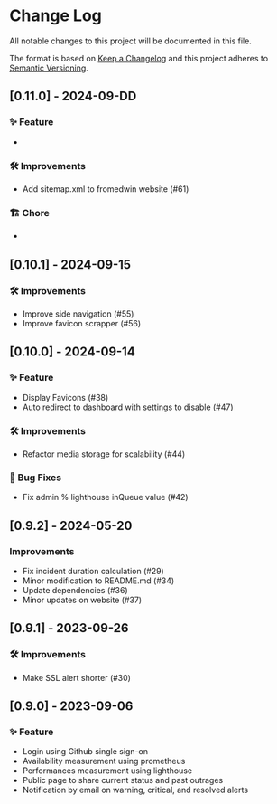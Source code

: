 # Change Log

All notable changes to this project will be documented in this file.
 
The format is based on [Keep a Changelog](http://keepachangelog.com/)
and this project adheres to [Semantic Versioning](http://semver.org/).
 
<!---
## [Unreleased] - yyyy-mm-dd

### ✨ Feature – for new features
### 🛠 Improvements – for general improvements
### 🚨 Changed – for changes in existing functionality
### ⚠️ Deprecated – for soon-to-be removed features
### 📚 Documentation – for documentation update
### 🗑 Removed – for removed features
### 🐛 Bug Fixes – for any bug fixes
### 🔒 Security – in case of vulnerabilities
### 🏗 Chore – for tidying code

See for sample https://raw.githubusercontent.com/favoloso/conventional-changelog-emoji/master/CHANGELOG.md
-->

## [0.11.0] - 2024-09-DD
### ✨ Feature
- 
### 🛠 Improvements
- Add sitemap.xml to fromedwin website (#61)
### 🏗 Chore
-

## [0.10.1] - 2024-09-15
### 🛠 Improvements
- Improve side navigation (#55)
- Improve favicon scrapper (#56) 

## [0.10.0] - 2024-09-14
### ✨ Feature
- Display Favicons (#38)
- Auto redirect to dashboard with settings to disable (#47)
### 🛠 Improvements
- Refactor media storage for scalability (#44)
### 🐛 Bug Fixes
- Fix admin % lighthouse inQueue value (#42)

## [0.9.2] - 2024-05-20
### Improvements
- Fix incident duration calculation (#29)
- Minor modification to README.md (#34)
- Update dependencies (#36)
- Minor updates on website (#37)

## [0.9.1] - 2023-09-26
### 🛠 Improvements
- Make SSL alert shorter (#30)

## [0.9.0] - 2023-09-06
### ✨ Feature
- Login using Github single sign-on
- Availability measurement using prometheus
- Performances measurement using lighthouse
- Public page to share current status and past outrages
- Notification by email on warning, critical, and resolved alerts
